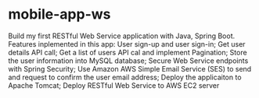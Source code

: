 # mobile-app-ws
Build my first RESTful Web Service application with Java, Spring Boot.
Features inplemented in this app:
  User sign-up and user sign-in;
  Get user details API call;
  Get a list of users API cal and implement Pagination;
  Store the user information into MySQL database;
  Secure Web Service endpoints with Spring Security;
  Use Amazon AWS Simple Email Service (SES) to send and request to confirm the user email address;
  Deploy the applicaiton to Apache Tomcat;
  Deploy RESTful Web Service to AWS EC2 server
  
